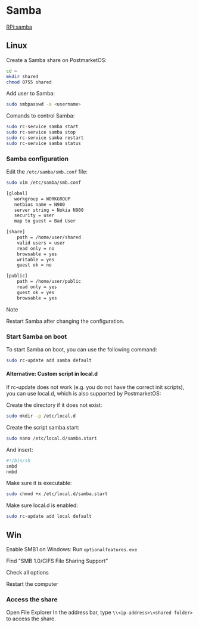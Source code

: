 # Samba
[RPi:samba](https://www.raspberrypi.com/documentation/computers/remote-access.html#sharing-a-folder-from-your-raspberry-pi)

## Linux
Create a Samba share on PostmarketOS:
```sh
cd ~
mkdir shared
chmod 0755 shared
```

Add user to Samba:
```sh
sudo smbpasswd -a <username>
```

Comands to control Samba:
```sh
sudo rc-service samba start
sudo rc-service samba stop
sudo rc-service samba restart
sudo rc-service samba status
```

### Samba configuration
Edit the `/etc/samba/smb.conf` file:
```sh
sudo vim /etc/samba/smb.conf
```
```txt
[global]
   workgroup = WORKGROUP
   netbios name = N900
   server string = Nokia N900
   security = user
   map to guest = Bad User

[share]
    path = /home/user/shared
    valid users = user
    read only = no
    browsable = yes
    writable = yes
    guest ok = no

[public]
    path = /home/user/public
    read only = yes
    guest ok = yes
    browsable = yes
```

> [!note]
> Restart Samba after changing the configuration.

### Start Samba on boot
To start Samba on boot, you can use the following command:
```sh
sudo rc-update add samba default
```

#### Alternative: Custom script in local.d
If rc-update does not work (e.g. you do not have the correct init scripts), you can use local.d, which is also supported by PostmarketOS:

Create the directory if it does not exist:
```sh
sudo mkdir -p /etc/local.d
```

Create the script samba.start:
```sh
sudo nano /etc/local.d/samba.start
```

And insert:
```sh
#!/bin/sh
smbd
nmbd
```

Make sure it is executable:
```sh
sudo chmod +x /etc/local.d/samba.start
```

Make sure local.d is enabled:
```sh
sudo rc-update add local default
```

## Win

Enable SMB1 on Windows:
Run `optionalfeatures.exe`

Find "SMB 1.0/CIFS File Sharing Support"

Check all options

Restart the computer

### Access the share

Open File Explorer
In the address bar, type `\\<ip-address>\<shared folder>` to access the share.

